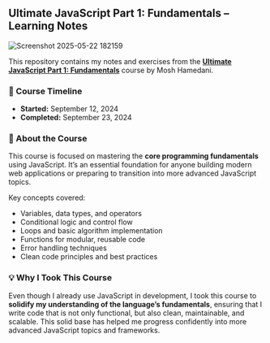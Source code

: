 ## Ultimate JavaScript Part 1: Fundamentals – Learning Notes

![Screenshot 2025-05-22 182159](https://github.com/user-attachments/assets/60b1583c-357e-494e-b352-a79472f89c44)


This repository contains my notes and exercises from the [**Ultimate JavaScript Part 1: Fundamentals**](https://codewithmosh.com/p/javascript-basics-for-beginners) course by Mosh Hamedani.

### 📅 Course Timeline

* **Started:** September 12, 2024
* **Completed:** September 23, 2024

### 🎯 About the Course

This course is focused on mastering the **core programming fundamentals** using JavaScript. It’s an essential foundation for anyone building modern web applications or preparing to transition into more advanced JavaScript topics.

Key concepts covered:

* Variables, data types, and operators
* Conditional logic and control flow
* Loops and basic algorithm implementation
* Functions for modular, reusable code
* Error handling techniques
* Clean code principles and best practices

### 💡 Why I Took This Course

Even though I already use JavaScript in development, I took this course to **solidify my understanding of the language’s fundamentals**, ensuring that I write code that is not only functional, but also clean, maintainable, and scalable. This solid base has helped me progress confidently into more advanced JavaScript topics and frameworks.
